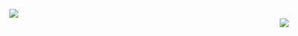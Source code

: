 <img align="left" src="https://github-readme-stats.vercel.app/api?username=anotherrandomonline&show_icons=true&include_all_commits=true&theme=react"/>
<br>
<img align="right" src="https://github-readme-streak-stats.herokuapp.com/?user=anotherrandomonline&theme=react"/>
